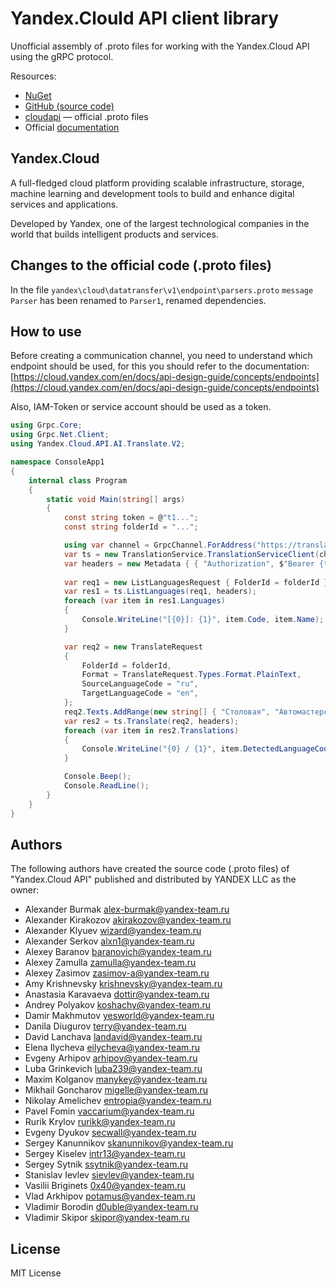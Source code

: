 ﻿# Yandex.Clould API client library

Unofficial assembly of .proto files for working with the Yandex.Cloud API using the gRPC protocol.

Resources:

- [NuGet](https://www.nuget.org/packages/XyloCode.ThirdPartyServices.YandexCloud)
- [GitHub (source code)](https://github.com/xylocode/ThirdPartyServices.YandexCloud)
- [cloudapi](https://github.com/yandex-cloud/cloudapi) — official .proto files
- Official [documentation](https://cloud.yandex.com/en/docs)

## Yandex.Cloud

A full-fledged cloud platform providing scalable infrastructure, storage, machine learning and development tools to build and enhance digital services and applications.

Developed by Yandex, one of the largest technological companies in the world that builds intelligent products and services.

## Changes to the official code (.proto files)

In the file `yandex\cloud\datatransfer\v1\endpoint\parsers.proto` `message Parser` has been renamed to `Parser1`, renamed dependencies.

## How to use

Before creating a communication channel, you need to understand which endpoint should be used, for this you should refer to the documentation:
[https://cloud.yandex.com/en/docs/api-design-guide/concepts/endpoints](https://cloud.yandex.com/en/docs/api-design-guide/concepts/endpoints)

Also, IAM-Token or service account should be used as a token.

```cs
using Grpc.Core;
using Grpc.Net.Client;
using Yandex.Cloud.API.AI.Translate.V2;

namespace ConsoleApp1
{
    internal class Program
    {
        static void Main(string[] args)
        {
            const string token = @"t1...";
            const string folderId = "...";

            using var channel = GrpcChannel.ForAddress("https://translate.api.cloud.yandex.net");
            var ts = new TranslationService.TranslationServiceClient(channel);
            var headers = new Metadata { { "Authorization", $"Bearer {token}" } };
            
            var req1 = new ListLanguagesRequest { FolderId = folderId };
            var res1 = ts.ListLanguages(req1, headers);
            foreach (var item in res1.Languages)
            {
                Console.WriteLine("[{0}]: {1}", item.Code, item.Name);
            }

            var req2 = new TranslateRequest
            {
                FolderId = folderId,
                Format = TranslateRequest.Types.Format.PlainText,
                SourceLanguageCode = "ru",
                TargetLanguageCode = "en",
            };
            req2.Texts.AddRange(new string[] { "Столовая", "Автомастерская", "Торговый центр" });
            var res2 = ts.Translate(req2, headers);
            foreach (var item in res2.Translations)
            {
                Console.WriteLine("{0} / {1}", item.DetectedLanguageCode, item.Text);
            }

            Console.Beep();
            Console.ReadLine();
        }
    }
}
```

## Authors

The following authors have created the source code (.proto files) of "Yandex.Cloud API" published and distributed by YANDEX LLC as the owner:

- Alexander Burmak <alex-burmak@yandex-team.ru>
- Alexander Kirakozov <akirakozov@yandex-team.ru>
- Alexander Klyuev <wizard@yandex-team.ru>
- Alexander Serkov <alxn1@yandex-team.ru>
- Alexey Baranov <baranovich@yandex-team.ru>
- Alexey Zamulla <zamulla@yandex-team.ru>
- Alexey Zasimov <zasimov-a@yandex-team.ru>
- Amy Krishnevsky <krishnevsky@yandex-team.ru>
- Anastasia Karavaeva <dottir@yandex-team.ru>
- Andrey Polyakov <koshachy@yandex-team.ru>
- Damir Makhmutov <yesworld@yandex-team.ru>
- Danila Diugurov <terry@yandex-team.ru>
- David Lanchava <landavid@yandex-team.ru>
- Elena Ilycheva <eilycheva@yandex-team.ru>
- Evgeny Arhipov <arhipov@yandex-team.ru>
- Luba Grinkevich <luba239@yandex-team.ru>
- Maxim Kolganov <manykey@yandex-team.ru>
- Mikhail Goncharov <migelle@yandex-team.ru>
- Nikolay Amelichev <entropia@yandex-team.ru>
- Pavel Fomin <vaccarium@yandex-team.ru>
- Rurik Krylov <rurikk@yandex-team.ru>
- Evgeny Dyukov <secwall@yandex-team.ru>
- Sergey Kanunnikov <skanunnikov@yandex-team.ru>
- Sergey Kiselev <intr13@yandex-team.ru>
- Sergey Sytnik <ssytnik@yandex-team.ru>
- Stanislav Ievlev <sievlev@yandex-team.ru>
- Vasilii Briginets <0x40@yandex-team.ru>
- Vlad Arkhipov <potamus@yandex-team.ru>
- Vladimir Borodin <d0uble@yandex-team.ru>
- Vladimir Skipor <skipor@yandex-team.ru>

## License

MIT License
